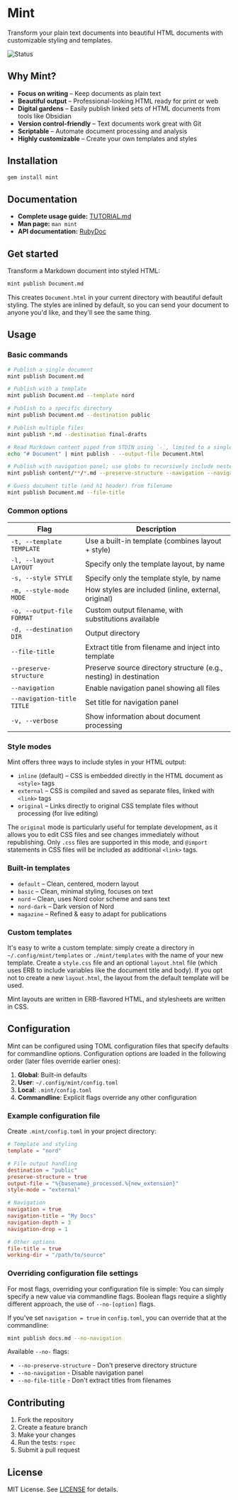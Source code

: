 # Mint

Transform your plain text documents into beautiful HTML documents with customizable styling and templates.

![Status](https://github.com/davejacobs/mint/actions/workflows/build.yml/badge.svg)

## Why Mint?

- **Focus on writing** – Keep documents as plain text
- **Beautiful output** – Professional-looking HTML ready for print or web
- **Digital gardens** – Easily publish linked sets of HTML documents from tools like Obsidian
- **Version control-friendly** – Text documents work great with Git
- **Scriptable** – Automate document processing and analysis
- **Highly customizable** – Create your own templates and styles

## Installation

```bash
gem install mint
```

## Documentation

- **Complete usage guide:** [TUTORIAL.md](doc/TUTORIAL.md)
- **Man page:** `man mint`
- **API documentation:** [RubyDoc](http://www.rubydoc.info/github/davejacobs/mint)

## Get started

Transform a Markdown document into styled HTML:

```bash
mint publish Document.md
```

This creates `Document.html` in your current directory with beautiful default styling. The styles
are inlined by default, so you can send your document to anyone you'd like, and they'll see the
same thing.

## Usage

### Basic commands

```bash
# Publish a single document
mint publish Document.md

# Publish with a template
mint publish Document.md --template nord

# Publish to a specific directory
mint publish Document.md --destination public

# Publish multiple files
mint publish *.md --destination final-drafts

# Read Markdown content piped from STDIN using `-`, limited to a single file
echo "# Document" | mint publish - --output-file Document.html

# Publish with navigation panel; use globs to recursively include nested files
mint publish content/**/*.md --preserve-structure --navigation --navigation-title "Documentation" --destination public

# Guess document title (and h1 header) from filename
mint publish Document.md --file-title
```

### Common options

| Flag | Description |
|------|-------------|
| `-t, --template TEMPLATE` | Use a built-in template (combines layout + style) |
| `-l, --layout LAYOUT` | Specify only the template layout, by name |
| `-s, --style STYLE` | Specify only the template style, by name |
| `-m, --style-mode MODE` | How styles are included (inline, external, original) |
| `-o, --output-file FORMAT` | Custom output filename, with substitutions available |
| `-d, --destination DIR` | Output directory |
| `--file-title` | Extract title from filename and inject into template |
| `--preserve-structure` | Preserve source directory structure (e.g., nesting) in destination |
| `--navigation` | Enable navigation panel showing all files |
| `--navigation-title TITLE` | Set title for navigation panel |
| `-v, --verbose` | Show information about document processing |

### Style modes

Mint offers three ways to include styles in your HTML output:

- `inline` (default) – CSS is embedded directly in the HTML document as `<style>` tags
- `external` – CSS is compiled and saved as separate files, linked with `<link>` tags
- `original` – Links directly to original CSS template files without processing (for live editing)

The `original` mode is particularly useful for template development, as it allows you to edit CSS files and see changes immediately without republishing. Only `.css` files are supported in this mode, and `@import` statements in CSS files will be included as additional `<link>` tags.

### Built-in templates

- `default` – Clean, centered, modern layout
- `basic` – Clean, minimal styling, focuses on text
- `nord` – Clean, uses Nord color scheme and sans text
- `nord-dark` – Dark version of Nord
- `magazine` – Refined & easy to adapt for publications

### Custom templates

It's easy to write a custom template: simply create a directory in `~/.config/mint/templates` or `./mint/templates`
with the name of your new template. Create a `style.css` file and an optional `layout.html` file (which uses ERB
to include variables like the document title and body). If you opt not to create a new `layout.html`, the 
layout from the default template will be used.

Mint layouts are written in ERB-flavored HTML, and stylesheets are written in CSS.

## Configuration

Mint can be configured using TOML configuration files that specify defaults for commandline options.
Configuration options are loaded in the following order (later files override earlier ones):

1. **Global**: Built-in defaults
2. **User**: `~/.config/mint/config.toml`  
3. **Local**: `.mint/config.toml`
4. **Commandline**: Explicit flags override any other configuration

### Example configuration file

Create `.mint/config.toml` in your project directory:

```toml
# Template and styling
template = "nord"

# File output handling
destination = "public"
preserve-structure = true
output-file = "%{basename}_processed.%{new_extension}"
style-mode = "external"

# Navigation
navigation = true
navigation-title = "My Docs"
navigation-depth = 3
navigation-drop = 1

# Other options
file-title = true
working-dir = "/path/to/source"
```

### Overriding configuration file settings

For most flags, overriding your configuration file is simple: You can simply
specify a new value via commandline flags. Boolean flags require a slightly
different approach, the use of `--no-[option]` flags.

If you've set `navigation = true` in `config.toml`, you can override that
at the commandline:

```bash
mint publish docs.md --no-navigation
```

Available `--no-` flags:
- `--no-preserve-structure` - Don't preserve directory structure 
- `--no-navigation` - Disable navigation panel
- `--no-file-title` - Don't extract titles from filenames

## Contributing

1. Fork the repository
2. Create a feature branch
3. Make your changes
4. Run the tests: `rspec`
5. Submit a pull request

## License

MIT License. See [LICENSE](LICENSE) for details.